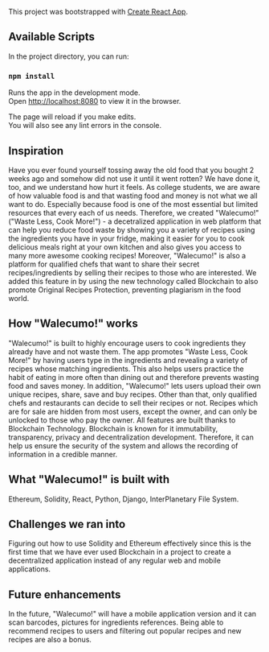 This project was bootstrapped with [Create React App](https://github.com/facebook/create-react-app).

## Available Scripts

In the project directory, you can run:

### `npm install`

Runs the app in the development mode.<br>
Open [http://localhost:8080](http://localhost:8080) to view it in the browser.

The page will reload if you make edits.<br>
You will also see any lint errors in the console.

## Inspiration
Have you ever found yourself tossing away the old food that you bought 2 weeks ago and somehow did not use it until it went rotten? We have done it, too, and we understand how hurt it feels. As college students, we are aware of how valuable food is and that wasting food and money is not what we all want to do. Especially because food is one of the most essential but limited resources that every each of us needs.
Therefore, we created "Walecumo!" ("Waste Less, Cook More!") - a decetralized application in web platform that can help you reduce food waste by showing you a variety of recipes using the ingredients you have in your fridge, making it easier for you to cook delicious meals right at your own kitchen and also gives you access to many more awesome cooking recipes!
Moreover, "Walecumo!" is also a platform for qualified chefs that want to share their secret recipes/ingredients by selling their recipes to those who are interested. We added this feature in by using the new technology called Blockchain to also promote Original Recipes Protection, preventing plagiarism in the food world.

## How "Walecumo!" works
"Walecumo!" is built to highly encourage users to cook ingredients they already have and not waste them. The app promotes "Waste Less, Cook More!" by having users type in the ingredients and revealing a variety of recipes whose matching ingredients. This also helps users practice the habit of eating in more often than dining out and therefore prevents wasting food and saves money. 
In addition, "Walecumo!" lets users upload their own unique recipes, share, save and buy recipes. Other than that, only qualified chefs and restaurants can decide to sell their recipes or not. Recipes which are for sale are hidden from most users, except the owner, and can only be unlocked to those who pay the owner. All features are built thanks to Blockchain Technology. Blockchain is known for it immutability, transparency, privacy and decentralization development. Therefore, it can help us ensure the security of the system and allows the recording of information in a credible manner. 

## What "Walecumo!" is built with
Ethereum, Solidity, React, Python, Django, InterPlanetary File System.

## Challenges we ran into
Figuring out how to use Solidity and Ethereum effectively since this is the first time that we have ever used Blockchain in a project to create a decentralized application instead of any regular web and mobile applications.

## Future enhancements
In the future, "Walecumo!" will have a mobile application version and it can scan barcodes, pictures for ingredients references. Being able to recommend recipes to users and filtering out popular recipes and new recipes are also a bonus.
